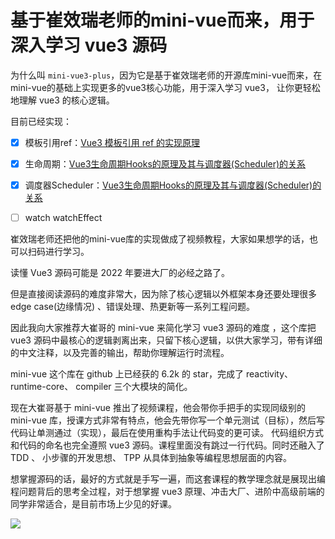 # 基于崔效瑞老师的mini-vue而来，用于深入学习 vue3 源码

为什么叫 `mini-vue3-plus`，因为它是基于崔效瑞老师的开源库mini-vue而来，在mini-vue的基础上实现更多的vue3核心功能，用于深入学习 vue3， 让你更轻松地理解 vue3 的核心逻辑。

目前已经实现：

- [x] 模板引用ref：[Vue3 模板引用 ref 的实现原理](https://juejin.cn/post/7087227183613083678)
- [x] 生命周期：[Vue3生命周期Hooks的原理及其与调度器(Scheduler)的关系](https://juejin.cn/post/7093880734246502414)
- [x] 调度器Scheduler：[Vue3生命周期Hooks的原理及其与调度器(Scheduler)的关系](https://juejin.cn/post/7093880734246502414)
- [ ] watch watchEffect



崔效瑞老师还把他的mini-vue库的实现做成了视频教程，大家如果想学的话，也可以扫码进行学习。

读懂 Vue3 源码可能是 2022 年要进大厂的必经之路了。

但是直接阅读源码的难度非常大，因为除了核心逻辑以外框架本身还要处理很多 edge case(边缘情况) 、错误处理、热更新等一系列工程问题。

因此我向大家推荐大崔哥的 mini-vue 来简化学习 vue3 源码的难度 ，这个库把 vue3 源码中最核心的逻辑剥离出来，只留下核心逻辑，以供大家学习，带有详细的中文注释，以及完善的输出，帮助你理解运行时流程。

mini-vue 这个库在 github 上已经获的 6.2k 的 star，完成了 reactivity、 runtime-core、 compiler 三个大模块的简化。

现在大崔哥基于 mini-vue 推出了视频课程，他会带你手把手的实现同级别的 mini-vue 库，授课方式非常有特点，他会先带你写一个单元测试（目标），然后写代码让单测通过（实现），最后在使用重构手法让代码变的更可读。 代码组织方式和代码的命名也完全遵照 vue3 源码。课程里面没有跳过一行代码。同时还融入了 TDD 、 小步骤的开发思想、 TPP 从具体到抽象等编程思想层面的内容。

想掌握源码的话，最好的方式就是手写一遍，而这套课程的教学理念就是展现出编程问题背后的思考全过程，对于想掌握 vue3 原理、冲击大厂、进阶中高级前端的同学非常适合，是目前市场上少见的好课。

 ![](https://user-images.githubusercontent.com/24350739/159156982-ad40a43a-e312-4e06-a843-cf77f27d1f3e.jpg)



